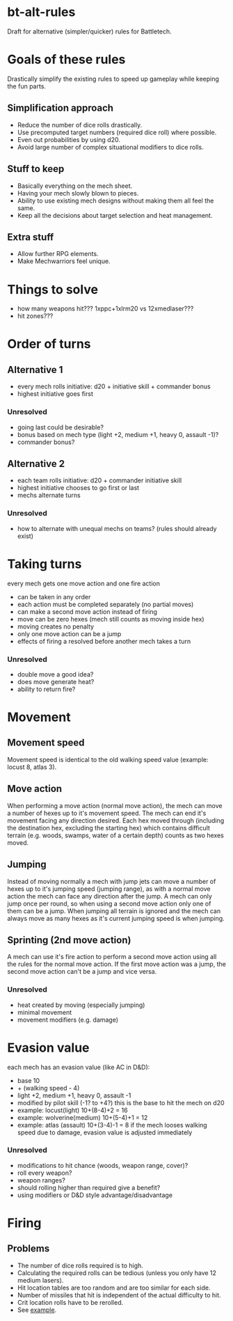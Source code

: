 # bt-alt-rules
Draft for alternative (simpler/quicker) rules for Battletech.

# Goals of these rules
Drastically simplify the existing rules to speed up gameplay while keeping the fun parts.
## Simplification approach
 - Reduce the number of dice rolls drastically.
 - Use precomputed target numbers (required dice roll) where possible.
 - Even out probabilities by using d20.
 - Avoid large number of complex situational modifiers to dice rolls.
## Stuff to keep
 - Basically everything on the mech sheet.
 - Having your mech slowly blown to pieces.
 - Ability to use existing mech designs without making them all feel the same.
 - Keep all the decisions about target selection and heat management.
## Extra stuff
 - Allow further RPG elements.
 - Make Mechwarriors feel unique.

# Things to solve
- how many weapons hit??? 1xppc+1xlrm20 vs 12xmedlaser???
- hit zones???

# Order of turns
## Alternative 1
 - every mech rolls initiative: d20 + initiative skill + commander bonus
 - highest initiative goes first
### Unresolved
 - going last could be desirable?
 - bonus based on mech type (light +2, medium +1, heavy 0, assault -1)?
 - commander bonus?
	
## Alternative 2
 - each team rolls initiative: d20 + commander initiative skill
 - highest initiative chooses to go first or last
 - mechs alternate turns
### Unresolved
 - how to alternate with unequal mechs on teams? (rules should already exist)

# Taking turns
every mech gets one move action and one fire action
 - can be taken in any order
 - each action must be completed separately (no partial moves)
 - can make a second move action instead of firing
 - move can be zero hexes (mech still counts as moving inside hex)
 - moving creates no penalty
 - only one move action can be a jump
 - effects of firing a resolved before another mech takes a turn

### Unresolved
 - double move a good idea?
 - does move generate heat?
 - ability to return fire?

# Movement
## Movement speed
Movement speed is identical to the old walking speed value (example: locust 8, atlas 3).
## Move action
When performing a move action (normal move action), the mech can move a number of hexes up to 
it's movement speed. The mech can end it's movement facing any direction desired. Each hex moved
through (including the destination hex, excluding the starting hex) which contains difficult terrain 
(e.g. woods, swamps, water of a certain depth) counts as two hexes moved.
## Jumping
Instead of moving normally a mech with jump jets can move a number of hexes up to it's jumping
speed (jumping range), as with a normal move action the mech can face any direction after the jump.
A mech can only jump once per round, so when using a second move action only one of them can be 
a jump. When jumping all terrain is ignored and the mech can always move as many hexes as it's
current jumping speed is when jumping.
## Sprinting (2nd move action)
A mech can use it's fire action to perform a second move action using all the rules for the 
normal move action. If the first move action was a jump, the second move action can't be a jump
and vice versa.

### Unresolved
 - heat created by moving (especially jumping)
 - minimal movement
 - movement modifiers (e.g. damage)

# Evasion value
each mech has an evasion value (like AC in D&D):
 - base 10
 - \+ (walking speed - 4)
 - light +2, medium +1, heavy 0, assault -1
 - modified by pilot skill (-1? to +4?)
this is the base to hit the mech on d20
 - example: locust(light) 10+(8-4)+2 = 16
 - example: wolverine(medium) 10+(5-4)+1 = 12
 - example: atlas (assault) 10+(3-4)-1 = 8
if the mech looses walking speed due to damage, evasion value 
is adjusted immediately

### Unresolved
 - modifications to hit chance (woods, weapon range, cover)?
 - roll every weapon?
 - weapon ranges?
 - should rolling higher than required give a benefit?
 - using modifiers or D&D style advantage/disadvantage
  
# Firing
## Problems
 - The number of dice rolls required is to high.
 - Calculating the required rolls can be tedious (unless you only have 12 medium lasers).
 - Hit location tables are too random and are too similar for each side.
 - Number of missiles that hit is independent of the actual difficulty to hit.
 - Crit location rolls have to be rerolled.
 - See [example](./firing-phase-examples.md).
